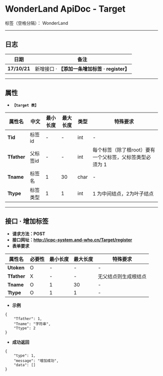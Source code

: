 # WonderLand ApiDoc - Target

标签（空格分隔）： WonderLand

---

## **日志**

| 日期         | 备注  
| ------------ | ------
| **17/10/21** | 新增接口 · **【添加一条增加标签 · register】**


---

## **属性**
- **`【target 表】`**

| 属性名          | 中文     | 最小长度 | 最大长度 | 类型           | 特殊要求
| --------------- | ------   | -------- | -------- | ---------      | --------
| **Tid**         | 标签id   | -        | -        | int            | -
| **Tfather**     | 父标签id  | -        | -        | int            | 每个标签（除了根root）要有一个父标签，父标签类型必须为 1
| **Tname**       | 标签名    | 1        | 30       | char           | -
| **Ttype**       | 标签类型  | 1        | 1        | int            | 1 为中间结点，2为叶子结点


---

## **接口 · 增加标签**
- **请求方法：POST**
- **接口网址：http://icpc-system.and-who.cn/Target/register**
- **表单要求**

| 属性名          | 必要性 | 最小长度 | 最大长度 | 特殊要求
| --------------- | ------ | -------- | -------- | --------
| **Utoken**      | O      | -        | -        | -
| **Tfather**     | X      | -        | -        | 无父结点则生成根结点
| **Tname**       | O      | 1        | 30       | -
| **Ttype**       | O      | 1        | 1        | -


- **示例**
```
{
	"Tfather": 1,
	"Tname": "字符串",
	"Ttype": 2
}
```

- **成功返回**
```
{
	"type": 1,
	"message": "增加成功",
	"data": []
}
```